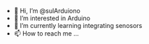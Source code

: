 - 👋 Hi, I’m @sulArduiono
- 👀 I’m interested in Arduino
- 🌱 I’m currently learning integrating senosors
- 📫 How to reach me ...

<!---
sulArduiono/sulArduiono is a ✨ special ✨ repository because its `README.md` (this file) appears on your GitHub profile.
You can click the Preview link to take a look at your changes.
--->
